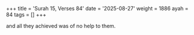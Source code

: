 +++
title = 'Surah 15, Verses 84'
date = '2025-08-27'
weight = 1886
ayah = 84
tags = []
+++

and all they achieved was of no help to them.